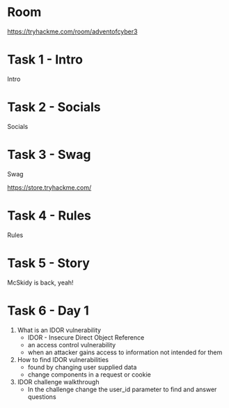 # Room
https://tryhackme.com/room/adventofcyber3

# Task 1 - Intro
Intro

# Task 2 - Socials
Socials

# Task 3 - Swag
Swag

https://store.tryhackme.com/

# Task 4 - Rules
Rules

# Task 5 - Story
McSkidy is back, yeah!

# Task 6 - Day 1
1. What is an IDOR vulnerability
   * IDOR - Insecure Direct Object Reference
   * an access control vulnerability
   * when an attacker gains access to information not intended for them
2. How to find IDOR vulnerabilities
   * found by changing user supplied data
   * change components in a request or cookie
3. IDOR challenge walkthrough
   * In the challenge change the user_id parameter to find and answer questions